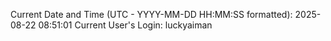 Current Date and Time (UTC - YYYY-MM-DD HH:MM:SS formatted): 2025-08-22 08:51:01
Current User's Login: luckyaiman
